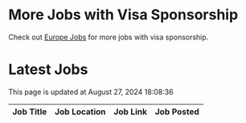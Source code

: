 # More Jobs with Visa Sponsorship

Check out [Europe Jobs](https://github.com/sureshparimi/europejobs#latest-jobs) for more jobs with visa sponsorship.

# Latest Jobs

This page is updated at August 27, 2024 18:08:36

| Job Title | Job Location | Job Link | Job Posted |
| --- | --- | --- | --- |
